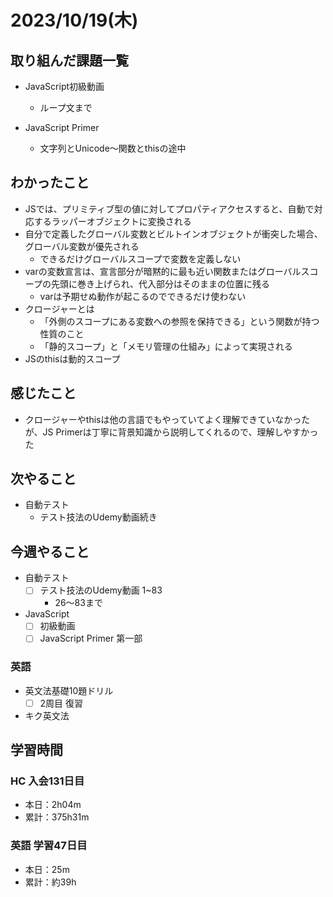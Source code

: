 # 2023/10/19(木)

## 取り組んだ課題一覧

- JavaScript初級動画
  - ループ文まで

- JavaScript Primer
  - 文字列とUnicode〜関数とthisの途中

## わかったこと

- JSでは、プリミティブ型の値に対してプロパティアクセスすると、自動で対応するラッパーオブジェクトに変換される
- 自分で定義したグローバル変数とビルトインオブジェクトが衝突した場合、グローバル変数が優先される
  - できるだけグローバルスコープで変数を定義しない
- varの変数宣言は、宣言部分が暗黙的に最も近い関数またはグローバルスコープの先頭に巻き上げられ、代入部分はそのままの位置に残る
  - varは予期せぬ動作が起こるのでできるだけ使わない
- クロージャーとは
  - 「外側のスコープにある変数への参照を保持できる」という関数が持つ性質のこと
  - 「静的スコープ」と「メモリ管理の仕組み」によって実現される
- JSのthisは動的スコープ

## 感じたこと

- クロージャーやthisは他の言語でもやっていてよく理解できていなかったが、JS Primerは丁寧に背景知識から説明してくれるので、理解しやすかった

## 次やること

- 自動テスト
  - テスト技法のUdemy動画続き

## 今週やること

- 自動テスト
  - [ ] テスト技法のUdemy動画 1~83
    - 26〜83まで

- JavaScript
  - [ ] 初級動画
  - [ ] JavaScript Primer 第一部

### 英語

- 英文法基礎10題ドリル
  - [ ] 2周目 復習

- キク英文法

## 学習時間

### HC 入会131日目

- 本日：2h04m
- 累計：375h31m

### 英語 学習47日目

- 本日：25m
- 累計：約39h
